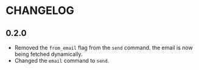 # CHANGELOG

## 0.2.0

- Removed the `from_email` flag from the `send` command. the
  email is now being fetched dynamically.
- Changed the `email` command to `send`.